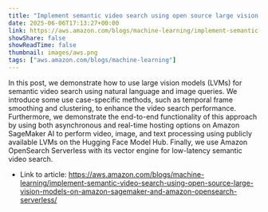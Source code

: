 ```yaml
---
title: "Implement semantic video search using open source large vision models on Amazon SageMaker and Amazon OpenSearch Serverless"
date: 2025-06-06T17:13:27+00:00
link: https://aws.amazon.com/blogs/machine-learning/implement-semantic-video-search-using-open-source-large-vision-models-on-amazon-sagemaker-and-amazon-opensearch-serverless/
showShare: false
showReadTime: false
thumbnail: images/aws.png
tags: ["aws.amazon.com/blogs/machine-learning"]
---
```

In this post, we demonstrate how to use large vision models (LVMs) for semantic video search using natural language and image queries. We introduce some use case-specific methods, such as temporal frame smoothing and clustering, to enhance the video search performance. Furthermore, we demonstrate the end-to-end functionality of this approach by using both asynchronous and real-time hosting options on Amazon SageMaker AI to perform video, image, and text processing using publicly available LVMs on the Hugging Face Model Hub. Finally, we use Amazon OpenSearch Serverless with its vector engine for low-latency semantic video search.

- Link to article: https://aws.amazon.com/blogs/machine-learning/implement-semantic-video-search-using-open-source-large-vision-models-on-amazon-sagemaker-and-amazon-opensearch-serverless/